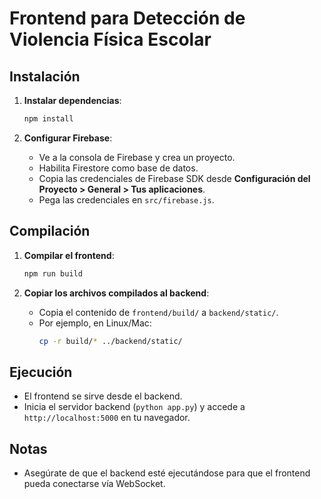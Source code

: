 # Frontend para Detección de Violencia Física Escolar

## Instalación

1. **Instalar dependencias**:
   ```bash
   npm install
   ```

2. **Configurar Firebase**:
   - Ve a la consola de Firebase y crea un proyecto.
   - Habilita Firestore como base de datos.
   - Copia las credenciales de Firebase SDK desde **Configuración del Proyecto > General > Tus aplicaciones**.
   - Pega las credenciales en `src/firebase.js`.

## Compilación

1. **Compilar el frontend**:
   ```bash
   npm run build
   ```

2. **Copiar los archivos compilados al backend**:
   - Copia el contenido de `frontend/build/` a `backend/static/`.
   - Por ejemplo, en Linux/Mac:
     ```bash
     cp -r build/* ../backend/static/
     ```

## Ejecución

- El frontend se sirve desde el backend.
- Inicia el servidor backend (`python app.py`) y accede a `http://localhost:5000` en tu navegador.

## Notas
- Asegúrate de que el backend esté ejecutándose para que el frontend pueda conectarse vía WebSocket.